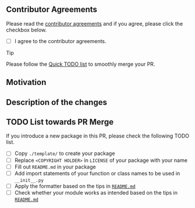 ## Contributor Agreements

Please read the [contributor agreements](https://github.com/optuna/optunahub-registry/blob/main/CONTRIBUTING.md#contributor-agreements) and if you agree, please click the checkbox below.

- [ ] I agree to the contributor agreements.

> [!TIP]
> Please follow the [Quick TODO list](https://github.com/optuna/optunahub-registry/tree/main) to smoothly merge your PR.

## Motivation

<!-- Describe your motivation why you will submit this PR. This is useful for reviewers to understand the context of PR. -->

## Description of the changes

<!-- Describe the changes in this PR. -->

## TODO List towards PR Merge

If you introduce a new package in this PR, please check the following TODO list.

- [ ] Copy `./template/` to create your package
- [ ] Replace `<COPYRIGHT HOLDER>` in `LICENSE` of your package with your name
- [ ] Fill out `README.md` in your package
- [ ] Add import statements of your function or class names to be used in `__init__.py`
- [ ] Apply the formatter based on the tips in [`README.md`](https://github.com/optuna/optunahub-registry/tree/main)
- [ ] Check whether your module works as intended based on the tips in [`README.md`](https://github.com/optuna/optunahub-registry/tree/main)
